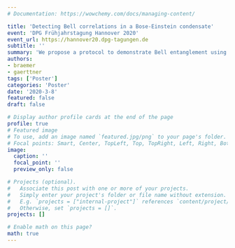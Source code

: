 ```yaml
---
# Documentation: https://wowchemy.com/docs/managing-content/

title: 'Detecting Bell correlations in a Bose-Einstein condensate'
event: 'DPG Frühjahrstagung Hannover 2020'
event_url: https://hannover20.dpg-tagungen.de
subtitle: ''
summary: 'We propose a protocol to demonstrate Bell entanglement using a split two-mode squeezed state in a BEC.'
authors:
- braemer
- gaerttner
tags: ['Poster']
categories: 'Poster'
date: '2020-3-8'
featured: false
draft: false

# Display author profile cards at the end of the page
profile: true
# Featured image
# To use, add an image named `featured.jpg/png` to your page's folder.
# Focal points: Smart, Center, TopLeft, Top, TopRight, Left, Right, BottomLeft, Bottom, BottomRight.
image:
  caption: ''
  focal_point: ''
  preview_only: false

# Projects (optional).
#   Associate this post with one or more of your projects.
#   Simply enter your project's folder or file name without extension.
#   E.g. `projects = ["internal-project"]` references `content/project/deep-learning/index.md`.
#   Otherwise, set `projects = []`.
projects: []

# Enable math on this page?
math: true
---
```

